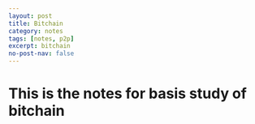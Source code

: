 ```yaml
---
layout: post
title: Bitchain
category: notes
tags: [notes, p2p]
excerpt: bitchain
no-post-nav: false
---
```


# This is the notes for basis study of bitchain

    
